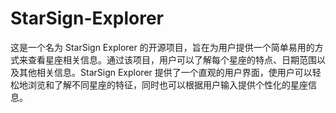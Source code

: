 # StarSign-Explorer
这是一个名为 StarSign Explorer 的开源项目，旨在为用户提供一个简单易用的方式来查看星座相关信息。通过该项目，用户可以了解每个星座的特点、日期范围以及其他相关信息。StarSign Explorer 提供了一个直观的用户界面，使用户可以轻松地浏览和了解不同星座的特征，同时也可以根据用户输入提供个性化的星座信息。
